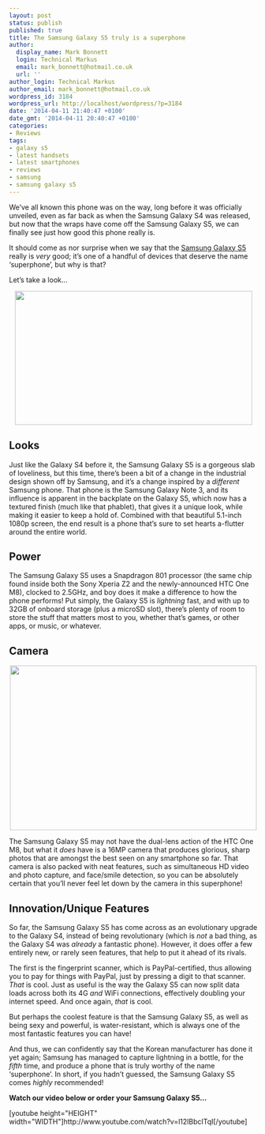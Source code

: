 ```yaml
---
layout: post
status: publish
published: true
title: The Samsung Galaxy S5 truly is a superphone
author:
  display_name: Mark Bonnett
  login: Technical Markus
  email: mark_bonnett@hotmail.co.uk
  url: ''
author_login: Technical Markus
author_email: mark_bonnett@hotmail.co.uk
wordpress_id: 3184
wordpress_url: http://localhost/wordpress/?p=3184
date: '2014-04-11 21:40:47 +0100'
date_gmt: '2014-04-11 20:40:47 +0100'
categories:
- Reviews
tags:
- galaxy s5
- latest handsets
- latest smartphones
- reviews
- samsung
- samsung galaxy s5
---
```

<p><span class="postStandFirst">We&rsquo;ve all known this phone was on the way, long before it was officially unveiled, even as far back as when the Samsung Galaxy S4 was released, but now that the wraps have come off the Samsung Galaxy S5, we can finally see just how good this phone really is.</span></p>
<p>It should come as nor surprise when we say that the <a href="http://www.buymobiles.net/mobile-phones/samsung/samsung-galaxy-s5?adnetwork=fcbk">Samsung Galaxy S5</a> really is <em>very</em> good; it&rsquo;s one of a handful of devices that deserve the name &lsquo;superphone&rsquo;, but why is that?</p>
<p>Let&rsquo;s take a look...</p>
<p style="text-align: center;"><strong><img class="aligncenter" alt="" src="https://farm4.staticflickr.com/3754/13580419904_49e77b13ae_o.jpg" width="481" height="271" /></strong></p>
<h2>Looks</h2>
<p>Just like the Galaxy S4 before it, the Samsung Galaxy S5 is a gorgeous slab of loveliness, but this time, there&rsquo;s been a bit of a change in the industrial design shown off by Samsung, and it&rsquo;s a change inspired by a <em>different</em> Samsung phone. That phone is the Samsung Galaxy Note 3, and its influence is apparent in the backplate on the Galaxy S5, which now has a textured finish (much like that phablet), that gives it a unique look, while making it easier to keep a hold of. Combined with that beautiful 5.1-inch 1080p screen, the end result is a phone that&rsquo;s sure to set hearts a-flutter around the entire world.</p>
<h2>Power</h2>
<p>The Samsung Galaxy S5 uses a Snapdragon 801 processor (the same chip found inside both the Sony Xperia Z2 and the newly-announced HTC One M8), clocked to 2.5GHz, and boy does it make a difference to how the phone performs! Put simply, the Galaxy S5 is <em>lightning</em> fast, and with up to 32GB of onboard storage (plus a microSD slot), there&rsquo;s plenty of room to store the stuff that matters most to you, whether that&rsquo;s games, or other apps, or music, or whatever.</p>
<h2>Camera</h2>
<p style="text-align: center;"><img class="aligncenter" alt="" src="https://farm8.staticflickr.com/7397/13580157425_f979f367b7.jpg" width="500" height="333" /></p>
<p>The Samsung Galaxy S5 may not have the dual-lens action of the HTC One M8, but what it <em>does</em> have is a 16MP camera that produces glorious, sharp photos that are amongst the best seen on any smartphone so far. That camera is also packed with neat features, such as simultaneous HD video and photo capture, and face/smile detection, so you can be absolutely certain that you&rsquo;ll never feel let down by the camera in this superphone!</p>
<h2>Innovation/Unique Features</h2>
<p>So far, the Samsung Galaxy S5 has come across as an evolutionary upgrade to the Galaxy S4, instead of being revolutionary (which is <em>not</em> a bad thing, as the Galaxy S4 was <em>already</em> a fantastic phone). However, it does offer a few entirely new, or rarely seen features, that help to put it ahead of its rivals.</p>
<p>The first is the fingerprint scanner, which is PayPal-certified, thus allowing you to pay for things with PayPal, just by pressing a digit to that scanner. <em>That</em> is cool. Just as useful is the way the Galaxy S5 can now split data loads across both its 4G <em>and</em> WiFi connections, effectively doubling your internet speed. And once again, <em>that</em> is cool.</p>
<p>But perhaps the coolest feature is that the Samsung Galaxy S5, as well as being sexy and powerful, is water-resistant, which is always one of the most fantastic features you can have!</p>
<p>And thus, we can confidently say that the Korean manufacturer has done it yet again; Samsung has managed to capture lightning in a bottle, for the <em>fifth</em> time, and produce a phone that is truly worthy of the name &lsquo;superphone&rsquo;. In short, if you hadn&rsquo;t guessed, the Samsung Galaxy S5 comes <em>highly</em> recommended!<strong> </strong></p>
<p><strong>Watch our video below or order your Samsung Galaxy S5...</strong></p>
<p>[youtube height="HEIGHT" width="WIDTH"]http://www.youtube.com/watch?v=l12lBbcITqI[/youtube]</p>
